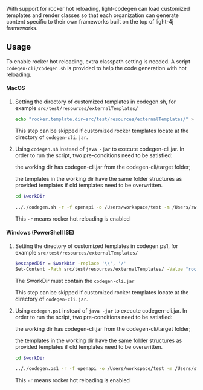 With support for rocker hot reloading, light-codegen can load customized templates and render classes so that each organization can generate content specific to their own frameworks built on the top of light-4j frameworks.

## Usage

To enable rocker hot reloading, extra classpath setting is needed. A script `codegen-cli/codegen.sh` is provided to help the code generation with hot reloading.

#### MacOS
1. Setting the directory of customized templates in codegen.sh, for example `src/test/resources/externalTemplates/`
    ```bash
    echo "rocker.template.dir=src/test/resources/externalTemplates/" > rocker-compiler.conf
    ```
    This step can be skipped if customized rocker templates locate at the directory of `codegen-cli.jar`.

2. Using `codegen.sh` instead of `java -jar` to execute codegen-cli.jar. In order to run the script, two pre-conditions need to be satisfied:

    the working dir has codegen-cli.jar from the codegen-cli/target folder;
    
    the templates in the working dir have the same folder structures as provided templates if old templates need to be overwritten.
    ```bash
    cd $workDir
    
    .././codegen.sh -r -f openapi -o /Users/workspace/test -m /Users/swagger/petstore/1.0.0/openapi.json -c /Users/swagger/petstore/1.0.0/config.json
    ```
    This `-r` means rocker hot reloading is enabled

#### Windows (PowerShell ISE)
1. Setting the directory of customized templates in codegen.ps1, for example `src/test/resources/externalTemplates/`
    ```bash
    $escapedDir = $workDir -replace '\\', '/'
    Set-Content -Path src/test/resources/externalTemplates/ -Value "rocker.template.dir=$escapedDir"
    ```
    The $workDir must contain the `codegen-cli.jar`
    
    This step can be skipped if customized rocker templates locate at the directory of `codegen-cli.jar`.

2. Using `codegen.ps1` instead of `java -jar` to execute codegen-cli.jar. In order to run the script, two pre-conditions need to be satisfied:

    the working dir has codegen-cli.jar from the codegen-cli/target folder;
    
    the templates in the working dir have the same folder structures as provided templates if old templates need to be overwritten.
    ```bash
    cd $workDir
    
    .././codegen.ps1 -r -f openapi -o /Users/workspace/test -m /Users/swagger/petstore/1.0.0/openapi.json -c /Users/swagger/petstore/1.0.0/config.json
    ```
    This `-r` means rocker hot reloading is enabled
